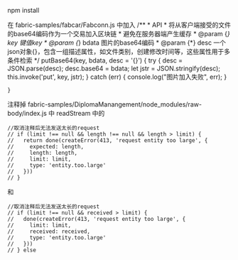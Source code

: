 npm install


在 fabric-samples/fabcar/Fabconn.js 中加入
    /**
     * API
     * 将从客户端接受的文件的base64编码作为一个交易加入区块链
     * 避免在服务器端产生缓存
     * @param {*} key 键值key
     * @param {*} bdata 图片的base64编码
     * @param {*} desc 一个json对象{}，包含一组描述属性，如文件类别，创建修改时间等，这些属性用于多条件检索
     */
    putBase64(key, bdata, desc = '{}') {
        try {
            desc = JSON.parse(desc);
            desc.base64 = bdata;
            let jstr = JSON.stringify(desc);
            this.invoke('put', key, jstr);
        } catch (err) {
            console.log("图片加入失败", err);
        }

    }

注释掉 fabric-samples/DiplomaManangement/node_modules/raw-body/index.js 中 readStream 中的

    //取消注释后无法发送太长的request  
    // if (limit !== null && length !== null && length > limit) {
    //   return done(createError(413, 'request entity too large', {
    //     expected: length,
    //     length: length,
    //     limit: limit,
    //     type: 'entity.too.large'
    //   }))
    // }
  
  和

    //取消注释后无法发送太长的request
    // if (limit !== null && received > limit) {
    //   done(createError(413, 'request entity too large', {
    //     limit: limit,
    //     received: received,
    //     type: 'entity.too.large'
    //   }))
    // } else 
    

